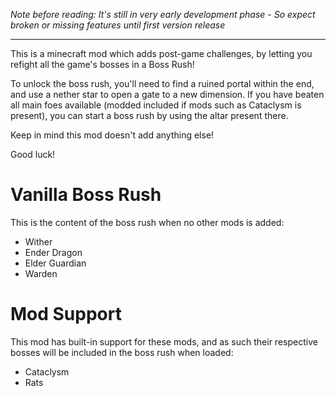 *Note before reading:*
*It's still in very early development phase - So expect broken or missing features until first version release*

------------------------------------------------------------------------------------------------------

This is a minecraft mod which adds post-game challenges, by letting you refight all the game's bosses in a Boss Rush!

To unlock the boss rush, you'll need to find a ruined portal within the end, and use a nether star to open a gate to a new dimension.
If you have beaten all main foes available (modded included if mods such as Cataclysm is present), you can start a boss rush by using
the altar present there.

Keep in mind this mod doesn't add anything else!

Good luck!

Vanilla Boss Rush
=================

This is the content of the boss rush when no other mods is added:
- Wither
- Ender Dragon
- Elder Guardian
- Warden

Mod Support
===========

This mod has built-in support for these mods, and as such their respective bosses will be included in the boss rush when loaded:
- Cataclysm
- Rats
